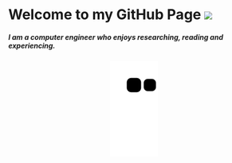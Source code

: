 <h1 hizalama="merkez">
  Welcome to my GitHub Page
  <img src="https://media.giphy.com/media/hvRJCLFzcasrR4ia7z/giphy.gif" width="28"></h1>
<h5>I am a computer engineer who enjoys researching, reading and experiencing. </h5>


<div align="center"> <img src="https://github.com/kuboskll/kuboskll/blob/output/github-contribution-grid-snake.svg" /></div>
